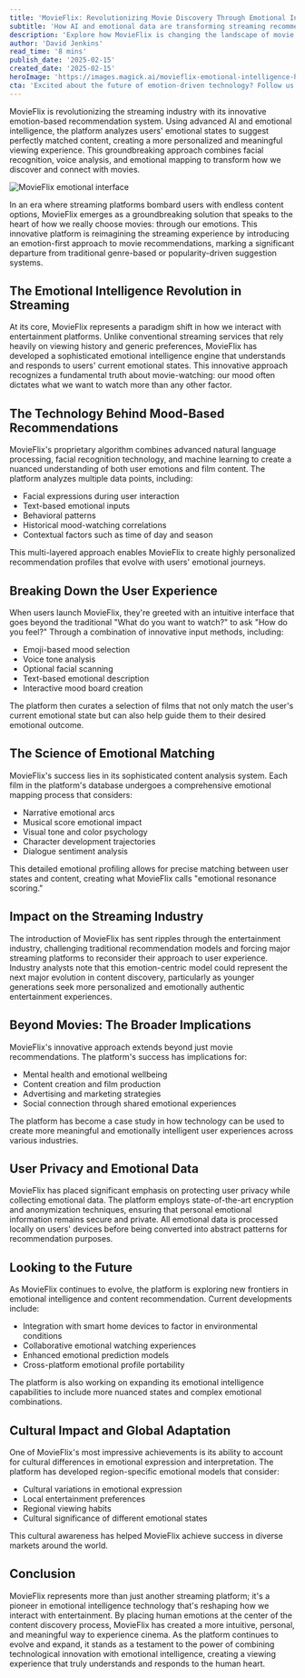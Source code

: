```yaml
---
title: 'MovieFlix: Revolutionizing Movie Discovery Through Emotional Intelligence'
subtitle: 'How AI and emotional data are transforming streaming recommendations'
description: 'Explore how MovieFlix is changing the landscape of movie streaming by using AI and emotional data to offer personalized recommendations based on users' moods and feelings. Discover the technology and cultural implications of this innovative platform.'
author: 'David Jenkins'
read_time: '8 mins'
publish_date: '2025-02-15'
created_date: '2025-02-15'
heroImage: 'https://images.magick.ai/movieflix-emotional-intelligence-hero.jpg'
cta: 'Excited about the future of emotion-driven technology? Follow us on LinkedIn to stay updated on the latest innovations in AI and emotional intelligence that are reshaping the entertainment industry.'
---
```


MovieFlix is revolutionizing the streaming industry with its innovative emotion-based recommendation system. Using advanced AI and emotional intelligence, the platform analyzes users' emotional states to suggest perfectly matched content, creating a more personalized and meaningful viewing experience. This groundbreaking approach combines facial recognition, voice analysis, and emotional mapping to transform how we discover and connect with movies.

![MovieFlix emotional interface](https://i.magick.ai/PIXE/1739655491417_magick_img.webp)

In an era where streaming platforms bombard users with endless content options, MovieFlix emerges as a groundbreaking solution that speaks to the heart of how we really choose movies: through our emotions. This innovative platform is reimagining the streaming experience by introducing an emotion-first approach to movie recommendations, marking a significant departure from traditional genre-based or popularity-driven suggestion systems.

## The Emotional Intelligence Revolution in Streaming

At its core, MovieFlix represents a paradigm shift in how we interact with entertainment platforms. Unlike conventional streaming services that rely heavily on viewing history and generic preferences, MovieFlix has developed a sophisticated emotional intelligence engine that understands and responds to users' current emotional states. This innovative approach recognizes a fundamental truth about movie-watching: our mood often dictates what we want to watch more than any other factor.

## The Technology Behind Mood-Based Recommendations

MovieFlix's proprietary algorithm combines advanced natural language processing, facial recognition technology, and machine learning to create a nuanced understanding of both user emotions and film content. The platform analyzes multiple data points, including:

- Facial expressions during user interaction
- Text-based emotional inputs
- Behavioral patterns
- Historical mood-watching correlations
- Contextual factors such as time of day and season

This multi-layered approach enables MovieFlix to create highly personalized recommendation profiles that evolve with users' emotional journeys.

## Breaking Down the User Experience

When users launch MovieFlix, they're greeted with an intuitive interface that goes beyond the traditional "What do you want to watch?" to ask "How do you feel?" Through a combination of innovative input methods, including:

- Emoji-based mood selection
- Voice tone analysis
- Optional facial scanning
- Text-based emotional description
- Interactive mood board creation

The platform then curates a selection of films that not only match the user's current emotional state but can also help guide them to their desired emotional outcome.

## The Science of Emotional Matching

MovieFlix's success lies in its sophisticated content analysis system. Each film in the platform's database undergoes a comprehensive emotional mapping process that considers:

- Narrative emotional arcs
- Musical score emotional impact
- Visual tone and color psychology
- Character development trajectories
- Dialogue sentiment analysis

This detailed emotional profiling allows for precise matching between user states and content, creating what MovieFlix calls "emotional resonance scoring."

## Impact on the Streaming Industry

The introduction of MovieFlix has sent ripples through the entertainment industry, challenging traditional recommendation models and forcing major streaming platforms to reconsider their approach to user experience. Industry analysts note that this emotion-centric model could represent the next major evolution in content discovery, particularly as younger generations seek more personalized and emotionally authentic entertainment experiences.

## Beyond Movies: The Broader Implications

MovieFlix's innovative approach extends beyond just movie recommendations. The platform's success has implications for:

- Mental health and emotional wellbeing
- Content creation and film production
- Advertising and marketing strategies
- Social connection through shared emotional experiences

The platform has become a case study in how technology can be used to create more meaningful and emotionally intelligent user experiences across various industries.

## User Privacy and Emotional Data

MovieFlix has placed significant emphasis on protecting user privacy while collecting emotional data. The platform employs state-of-the-art encryption and anonymization techniques, ensuring that personal emotional information remains secure and private. All emotional data is processed locally on users' devices before being converted into abstract patterns for recommendation purposes.

## Looking to the Future

As MovieFlix continues to evolve, the platform is exploring new frontiers in emotional intelligence and content recommendation. Current developments include:

- Integration with smart home devices to factor in environmental conditions
- Collaborative emotional watching experiences
- Enhanced emotional prediction models
- Cross-platform emotional profile portability

The platform is also working on expanding its emotional intelligence capabilities to include more nuanced states and complex emotional combinations.

## Cultural Impact and Global Adaptation

One of MovieFlix's most impressive achievements is its ability to account for cultural differences in emotional expression and interpretation. The platform has developed region-specific emotional models that consider:

- Cultural variations in emotional expression
- Local entertainment preferences
- Regional viewing habits
- Cultural significance of different emotional states

This cultural awareness has helped MovieFlix achieve success in diverse markets around the world.

## Conclusion

MovieFlix represents more than just another streaming platform; it's a pioneer in emotional intelligence technology that's reshaping how we interact with entertainment. By placing human emotions at the center of the content discovery process, MovieFlix has created a more intuitive, personal, and meaningful way to experience cinema. As the platform continues to evolve and expand, it stands as a testament to the power of combining technological innovation with emotional intelligence, creating a viewing experience that truly understands and responds to the human heart.